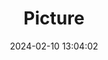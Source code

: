 ---
weight: 1
images:
- /images/edited/330.jpeg
title: Picture
date: 2024-02-10 13:04:02
tags: [luminarneo,work,ilce7m3,person,people]
---